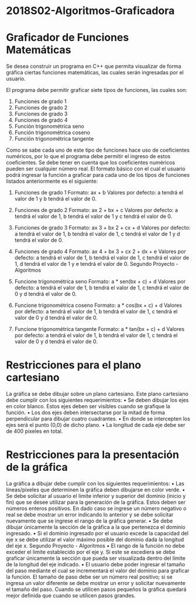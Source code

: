 # 2018S02-Algoritmos-Graficadora

# Graficador de Funciones Matemáticas

Se desea construir un programa en C++ que permita visualizar de forma gráfica ciertas
funciones matemáticas, las cuales serán ingresadas por el usuario.

El programa debe permitir graficar siete tipos de funciones, las cuales son:
1. Funciones de grado 1
2. Funciones de grado 2
3. Funciones de grado 3
4. Funciones de grado 4
5. Función trigonométrica seno
6. Función trigonométrica coseno
7. Función trigonométrica tangente

Como se sabe cada uno de este tipo de funciones hace uso de coeficientes numéricos, por lo
que el programa debe permitir el ingreso de estos coeficientes. Se debe tener en cuenta que
los coeficientes numéricos pueden ser cualquier número real.
El formato básico con el cual el usuario podrá ingresar la función a graficar para cada uno de
los tipos de funciones listados anteriormente es el siguiente:

1. Funciones de grado 1
Formato: ax + b
Valores por defecto: a tendrá el valor de 1 y b tendrá el valor de 0.

2. Funciones de grado 2
Formato: ax 2 + bx + c
Valores por defecto: a tendrá el valor de 1, b tendrá el valor de 1 y c tendrá el
valor de 0.

3. Funciones de grado 3
Formato: ax 3 + bx 2 + cx + d
Valores por defecto: a tendrá el valor de 1, b tendrá el valor de 1, c tendrá el
valor de 1 y d tendrá el valor de 0.

4. Funciones de grado 4
Formato: ax 4 + bx 3 + cx 2 + dx + e
Valores por defecto: a tendrá el valor de 1, b tendrá el valor de 1, c tendrá el
valor de 1, d tendrá el valor de 1 y e tendrá el valor de 0.
Segundo Proyecto - Algoritmos

5. Funcione trigonométrica seno
Formato: a * sen(bx + c) + d
Valores por defecto: a tendrá el valor de 1, b tendrá el valor de 1, c tendrá el
valor de 0 y d tendrá el valor de 0.

6. Funcione trigonométrica coseno
Formato: a * cos(bx + c) + d
Valores por defecto: a tendrá el valor de 1, b tendrá el valor de 1, c tendrá el
valor de 0 y d tendrá el valor de 0.

7. Funcione trigonométrica tangente
Formato: a * tan(bx + c) + d
Valores por defecto: a tendrá el valor de 1, b tendrá el valor de 1, c tendrá el
valor de 0 y d tendrá el valor de 0.

# Restricciones para el plano cartesiano

La gráfica se debe dibujar sobre un plano cartesiano. Este plano cartesiano debe cumplir con
los siguientes requerimientos:
• Se deben dibujar los ejes en color blanco. Estos ejes deben ser visibles cuando se grafique
la función.
• Los dos ejes deben intersectarse por la mitad de forma perpendicular para dibujar cuatro
cuadrantes.
• En donde se intercepten los ejes será el punto (0,0) de dicho plano.
• La longitud de cada eje debe ser de 400 pixeles en total.

# Restricciones para la presentación de la gráfica

La gráfica a dibujar debe cumplir con los siguientes requerimientos:
• Las líneas/pixeles que determinen la gráfica deben dibujarse en color verde.
• Se debe solicitar al usuario el limite inferior y superior del dominio (inicio y fin) que se desee
utilizar para la generación de la gráfica. Estos deben ser números enteros positivos. En
dado caso se ingrese un número negativo o real se debe mostrar un error indicando lo
anterior y se debe solicitar nuevamente que se ingrese el rango de la gráfica generar.
• Se debe dibujar únicamente la sección de la gráfica a la que pertenezca el dominio
ingresado.
• Si el dominio ingresado por el usuario excede la capacidad del eje x se debe utilizar el valor
máximo posible del dominio dada la longitud del eje x.
Segundo Proyecto - Algoritmos
• El rango de la función no debe exceder el limite establecido por el eje y. Si este se
excediera se debe graficar únicamente la sección que pueda ser visualizada dentro del
límite de la longitud del eje indicado.
• El usuario debe poder ingresar el tamaño del paso mediante el cual se incrementará el
valor del dominio para graficar la función. El tamaño de paso debe ser un número real
positivo; si se ingresa un valor diferente se debe mostrar un error y solicitar nuevamente el
tamaño del paso. Cuando se utilicen pasos pequeños la gráfica quedará mejor definida que
cuando se utilicen pasos grandes.
